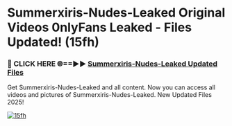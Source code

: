 # Summerxiris-Nudes-Leaked Original Videos 0nlyFans Leaked - Files Updated! (15fh)

<h3>🔴 CLICK HERE 🌐==►► <a href="https://tinyurl.com/4mcuefdz" rel="nofollow">Summerxiris-Nudes-Leaked Updated Files</a></h3>

Get Summerxiris-Nudes-Leaked and all content. Now you can access all videos and pictures of Summerxiris-Nudes-Leaked. New Updated Files 2025!

[![15fh](https://i.imgur.com/StAQSOY.gif)](https://tinyurl.com/4mcuefdz)
